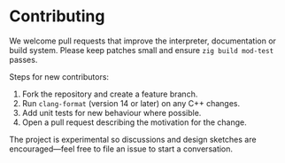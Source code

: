 # Contributing

We welcome pull requests that improve the interpreter, documentation or
build system.  Please keep patches small and ensure `zig build mod-test`
passes.

Steps for new contributors:

1. Fork the repository and create a feature branch.
2. Run `clang-format` (version 14 or later) on any C++ changes.
3. Add unit tests for new behaviour where possible.
4. Open a pull request describing the motivation for the change.

The project is experimental so discussions and design sketches are
encouraged—feel free to file an issue to start a conversation.
